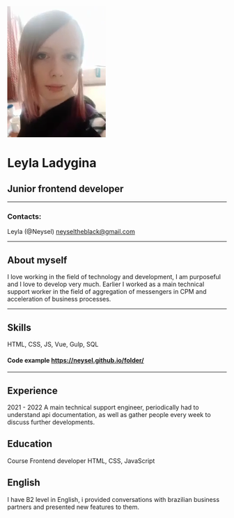 ![](img.png)
# Leyla Ladygina
## Junior frontend developer 
---
### Contacts: 
 Leyla (@Neysel)
 neyseltheblack@gmail.com 

---
## About myself

I love working in the field of technology and development, I am purposeful and I love to develop very much. Earlier I worked as a main technical support worker in the field of aggregation of messengers in CPM and acceleration of business processes. 

---
## Skills 
HTML, CSS, JS, Vue, Gulp, SQL
#### Code example https://neysel.github.io/folder/ 
---
## Experience
2021 - 2022 A main technical support engineer, periodically had to understand api documentation, as well as gather people every week to discuss further developments. 
## Education 
Course Frontend developer  HTML, CSS, JavaScript 
## English 
I have B2 level in English, i provided conversations with brazilian business partners and presented new features to them.